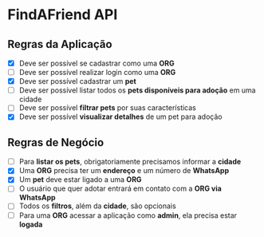 # FindAFriend API

## Regras da Aplicação

- [x] Deve ser possível se cadastrar como uma **ORG**  
- [ ] Deve ser possível realizar login como uma **ORG**  
- [x] Deve ser possível cadastrar um **pet**  
- [ ] Deve ser possível listar todos os **pets disponíveis para adoção** em uma cidade  
- [ ] Deve ser possível **filtrar pets** por suas características  
- [x] Deve ser possível **visualizar detalhes** de um pet para adoção  

## Regras de Negócio

- [ ] Para **listar os pets**, obrigatoriamente precisamos informar a **cidade**  
- [x] Uma **ORG** precisa ter um **endereço** e um número de **WhatsApp**  
- [x] Um **pet** deve estar ligado a uma **ORG**  
- [ ] O usuário que quer adotar entrará em contato com a **ORG via WhatsApp**  
- [ ] Todos os **filtros**, além da **cidade**, são opcionais  
- [ ] Para uma **ORG** acessar a aplicação como **admin**, ela precisa estar **logada**  
